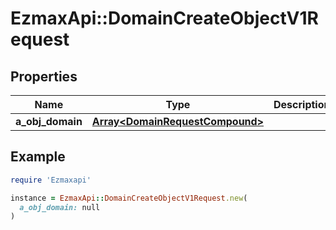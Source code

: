 # EzmaxApi::DomainCreateObjectV1Request

## Properties

| Name | Type | Description | Notes |
| ---- | ---- | ----------- | ----- |
| **a_obj_domain** | [**Array&lt;DomainRequestCompound&gt;**](DomainRequestCompound.md) |  |  |

## Example

```ruby
require 'Ezmaxapi'

instance = EzmaxApi::DomainCreateObjectV1Request.new(
  a_obj_domain: null
)
```

